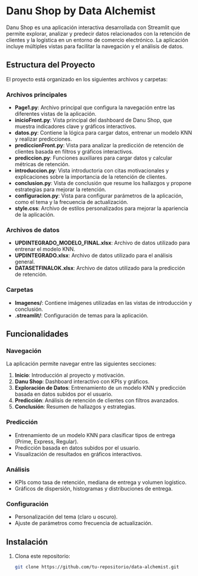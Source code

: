 # Danu Shop by Data Alchemist

Danu Shop es una aplicación interactiva desarrollada con Streamlit que permite explorar, analizar y predecir datos relacionados con la retención de clientes y la logística en un entorno de comercio electrónico. La aplicación incluye múltiples vistas para facilitar la navegación y el análisis de datos.

## Estructura del Proyecto

El proyecto está organizado en los siguientes archivos y carpetas:

### Archivos principales
- **Page1.py**: Archivo principal que configura la navegación entre las diferentes vistas de la aplicación.
- **inicioFront.py**: Vista principal del dashboard de Danu Shop, que muestra indicadores clave y gráficos interactivos.
- **datos.py**: Contiene la lógica para cargar datos, entrenar un modelo KNN y realizar predicciones.
- **prediccionFront.py**: Vista para analizar la predicción de retención de clientes basada en filtros y gráficos interactivos.
- **prediccion.py**: Funciones auxiliares para cargar datos y calcular métricas de retención.
- **introduccion.py**: Vista introductoria con citas motivacionales y explicaciones sobre la importancia de la retención de clientes.
- **conclusion.py**: Vista de conclusión que resume los hallazgos y propone estrategias para mejorar la retención.
- **configuracion.py**: Vista para configurar parámetros de la aplicación, como el tema y la frecuencia de actualización.
- **style.css**: Archivo de estilos personalizados para mejorar la apariencia de la aplicación.

### Archivos de datos
- **UPDINTEGRADO_MODELO_FINAL.xlsx**: Archivo de datos utilizado para entrenar el modelo KNN.
- **UPDINTEGRADO.xlsx**: Archivo de datos utilizado para el análisis general.
- **DATASETFINALOK.xlsx**: Archivo de datos utilizado para la predicción de retención.

### Carpetas
- **Imagenes/**: Contiene imágenes utilizadas en las vistas de introducción y conclusión.
- **.streamlit/**: Configuración de temas para la aplicación.

## Funcionalidades

### Navegación
La aplicación permite navegar entre las siguientes secciones:
1. **Inicio**: Introducción al proyecto y motivación.
2. **Danu Shop**: Dashboard interactivo con KPIs y gráficos.
3. **Exploración de Datos**: Entrenamiento de un modelo KNN y predicción basada en datos subidos por el usuario.
4. **Predicción**: Análisis de retención de clientes con filtros avanzados.
5. **Conclusión**: Resumen de hallazgos y estrategias.

### Predicción
- Entrenamiento de un modelo KNN para clasificar tipos de entrega (Prime, Express, Regular).
- Predicción basada en datos subidos por el usuario.
- Visualización de resultados en gráficos interactivos.

### Análisis
- KPIs como tasa de retención, mediana de entrega y volumen logístico.
- Gráficos de dispersión, histogramas y distribuciones de entrega.

### Configuración
- Personalización del tema (claro u oscuro).
- Ajuste de parámetros como frecuencia de actualización.

## Instalación

1. Clona este repositorio:
   ```bash
   git clone https://github.com/tu-repositorio/data-alchemist.git
